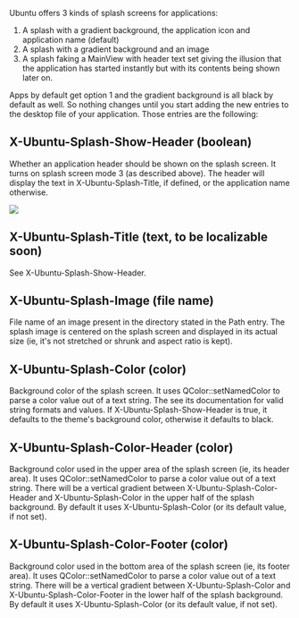 





Ubuntu offers 3 kinds of splash screens for applications:

  1. A splash with a gradient background, the application icon and application name (default)
  2. A splash with a gradient background and an image
  3. A splash faking a MainView with header text set giving the illusion that the application has started instantly but with its contents being shown later on.

Apps by default get option 1 and the gradient background is all black by
default as well. So nothing changes until you start adding the new entries to
the desktop file of your application. Those entries are the following:

## X-Ubuntu-Splash-Show-Header (boolean)

Whether an application header should be shown on the splash screen. It turns
on splash screen mode 3 (as described above). The header will display the text
in X-Ubuntu-Splash-Title, if defined, or the application name otherwise.

![](/static/devportal_uploaded/f8095368-131b-45ce-a058-49432c9963eb-cms_page_media/63/contacts_splash-180x300.png)

## X-Ubuntu-Splash-Title (text, to be localizable soon)

See X-Ubuntu-Splash-Show-Header.

## X-Ubuntu-Splash-Image (file name)

File name of an image present in the directory stated in the Path entry. The
splash image is centered on the splash screen and displayed in its actual size
(ie, it's not stretched or shrunk and aspect ratio is kept).

## X-Ubuntu-Splash-Color (color)

Background color of the splash screen. It uses QColor::setNamedColor to parse
a color value out of a text string. The see its documentation for valid string
formats and values. If X-Ubuntu-Splash-Show-Header is true, it defaults to the
theme's background color, otherwise it defaults to black.

## X-Ubuntu-Splash-Color-Header (color)

Background color used in the upper area of the splash screen (ie, its header
area). It uses QColor::setNamedColor to parse a color value out of a text
string. There will be a vertical gradient between X-Ubuntu-Splash-Color-Header
and X-Ubuntu-Splash-Color in the upper half of the splash background. By
default it uses X-Ubuntu-Splash-Color (or its default value, if not set).

## X-Ubuntu-Splash-Color-Footer (color)

Background color used in the bottom area of the splash screen (ie, its footer
area). It uses QColor::setNamedColor to parse a color value out of a text
string. There will be a vertical gradient between X-Ubuntu-Splash-Color and
X-Ubuntu-Splash-Color-Footer in the lower half of the splash background. By
default it uses X-Ubuntu-Splash-Color (or its default value, if not set).





